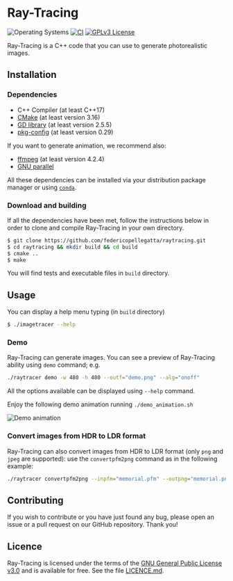 
# Ray-Tracing
![Operating Systems](https://img.shields.io/badge/OS-Linux%20%7C%20MacOS-lightgrey)
[![CI](https://img.shields.io/github/workflow/status/federicopellegatta/raytracing/CMake)](https://github.com/federicopellegatta/raytracing/actions)
[![GPLv3 License](https://img.shields.io/badge/License-GPL%20v3-yellow.svg)](https://www.gnu.org/licenses/gpl-3.0.html)

Ray-Tracing is a C++ code that you can use to generate photorealistic images.

## Installation
### Dependencies
   - C++ Compiler (at least C++17)
   - [CMake](https://cmake.org/) (at least version 3.16)
   - [GD library](https://libgd.github.io/) (at least version 2.5.5)
   - [pkg-config](https://www.freedesktop.org/wiki/Software/pkg-config/) (at least version 0.29)

If you want to generate animation, we recommend also:
   - [ffmpeg](https://www.ffmpeg.org/) (at least version 4.2.4)
   - [GNU parallel](https://www.gnu.org/software/parallel/) 

All these dependencies can be installed via your distribution package manager or using [`conda`](https://docs.conda.io/en/latest/). 
  
### Download and building
If all the dependencies have been met, follow the instructions below in order to clone and compile Ray-Tracing in your own directory.
```sh
$ git clone https://github.com/federicopellegatta/raytracing.git
$ cd raytracing && mkdir build && cd build
$ cmake ..
$ make
```
You will find tests and executable files in `build` directory. 

## Usage
You can display a help menu typing (in `build` directory)
 ```sh
$ ./imagetracer --help
```

### Demo
Ray-Tracing can generate images. You can see a preview of Ray-Tracing ability using `demo` command; e.g. 
```sh
./raytracer demo -w 480 -h 480 --outf="demo.png" --alg="onoff"
```
All the options available can be displayed using `--help` command.

Enjoy the following demo animation running `./demo_animation.sh`

![Demo animation](./examples/demo.gif)

### Convert images from HDR to LDR format
Ray-Tracing can also convert images from HDR to LDR format (only `png` and `jpeg` are supported):  use the `convertpfm2png` command as in the following example:
```sh
./raytracer convertpfm2png --inpfm="memorial.pfm" --outpng="memorial.png" -f 1.0 -g 1.0
```

## Contributing
If you wish to contribute or you have just found any bug, please open an issue or a pull request on our GitHub repository. Thank you!

## Licence
Ray-Tracing is licensed under the terms of the [GNU General Public License v3.0](https://www.gnu.org/licenses/gpl-3.0.html) and is available for free. See the file [LICENCE.md](https://github.com/federicopellegatta/raytracing/blob/master/LICENCE.md).
